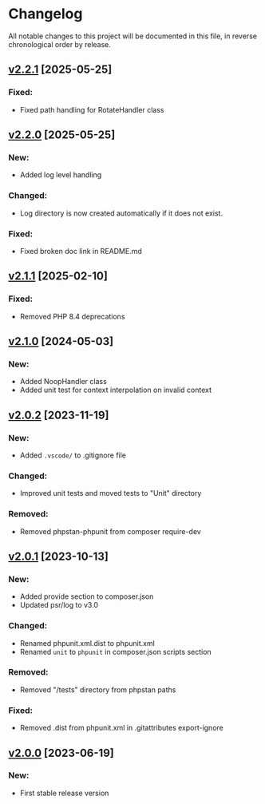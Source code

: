 # Changelog

All notable changes to this project will be documented in this file, in reverse chronological order by release.

## [v2.2.1](https://github.com/zaphyr-org/logger/compare/2.2.0...2.2.1) [2025-05-25]

### Fixed:

* Fixed path handling for RotateHandler class

## [v2.2.0](https://github.com/zaphyr-org/logger/compare/2.1.1...2.2.0) [2025-05-25]

### New:

* Added log level handling

### Changed:

* Log directory is now created automatically if it does not exist.

### Fixed:

* Fixed broken doc link in README.md

## [v2.1.1](https://github.com/zaphyr-org/logger/compare/2.1.0...2.1.1) [2025-02-10]

### Fixed:

* Removed PHP 8.4 deprecations

## [v2.1.0](https://github.com/zaphyr-org/logger/compare/2.0.2...2.1.0) [2024-05-03]

### New:

* Added NoopHandler class
* Added unit test for context interpolation on invalid context

## [v2.0.2](https://github.com/zaphyr-org/logger/compare/2.0.1...2.0.2) [2023-11-19]

### New:

* Added `.vscode/` to .gitignore file

### Changed:

* Improved unit tests and moved tests to "Unit" directory

### Removed:

* Removed phpstan-phpunit from composer require-dev

## [v2.0.1](https://github.com/zaphyr-org/logger/compare/2.0.0...2.0.1) [2023-10-13]

### New:

* Added provide section to composer.json
* Updated psr/log to v3.0

### Changed:

* Renamed phpunit.xml.dist to phpunit.xml
* Renamed `unit` to `phpunit` in composer.json scripts section

### Removed:

* Removed "/tests" directory from phpstan paths

### Fixed:

* Removed .dist from phpunit.xml in .gitattributes export-ignore

## [v2.0.0](https://github.com/zaphyr-org/logger/compare/1.0.1...2.0.0) [2023-06-19]

### New:

* First stable release version
